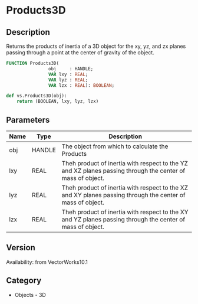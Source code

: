 # Products3D

## Description
Returns the products of inertia of a 3D object for the xy, yz, and zx planes passing through a point at the center of gravity of the object.

```pascal
FUNCTION Products3D(
				obj     : HANDLE;
				VAR lxy : REAL;
				VAR lyz : REAL;
				VAR lzx : REAL): BOOLEAN;
```

```python
def vs.Products3D(obj):
    return (BOOLEAN, lxy, lyz, lzx)
```

## Parameters
|Name|Type|Description|
|---|---|---|
|obj|HANDLE|The object from which to calculate the Products|
|lxy|REAL|Theh product of inertia with respect to the YZ and XZ planes passing through the center of mass of object.|
|lyz|REAL|Theh product of inertia with respect to the XZ and XY planes passing through the center of mass of object.|
|lzx|REAL|Theh product of inertia with respect to the XY and YZ planes passing through the center of mass of object.|

## Version
Availability: from VectorWorks10.1

## Category
* Objects - 3D

